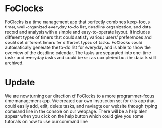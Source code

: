 # FoClocks
FoClocks is a time management app that perfectly combines keep-focus timer, well-organized everyday to-do list, deadline organization, and data record and analysis with a simple and easy-to-operate layout. It includes different types of timers that could satisfy various users’ preferences and could set different timers for different types of tasks. FoClocks could automatically generate the to-do list for everyday and is able to show the overview of the deadline calendar. The tasks are separated into one-time tasks and everyday tasks and could be set as completed but the data is still archived.

# Update
We are now turning our direction of FoClocks to a more programmer-focus time management app. We created our own instruction set for this app that could easily add, edit, delete tasks, and naviagte our website through typing command line in the console on our webpage. There will be a help alert appear when you click on the help button which could give you some tutorials on how to use our command line.
